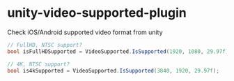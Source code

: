 # unity-video-supported-plugin
Check iOS/Android  supported video format from unity



```cs
// FullHD, NTSC support?
bool isFullHDSupported = VideoSupported.IsSupported(1920, 1080, 29.97f);

// 4K, NTSC support?
bool is4kSupported = VideoSupported.IsSupported(3840, 1920, 29.97f);
```